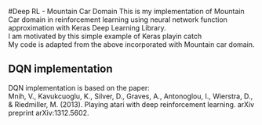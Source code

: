 #Deep RL - Mountain Car Domain
This is my implementation of Mountain Car domain in reinforcement learning using neural network function approximation with Keras Deep Learning Library.  
I am motivated by this simple example of Keras playin catch []()  
My code is adapted from the above incorporated with Mountain car domain.

## DQN implementation
DQN implementation is based on the paper:  
Mnih, V., Kavukcuoglu, K., Silver, D., Graves, A., Antonoglou, I., Wierstra, D., & Riedmiller, M. (2013). Playing atari with deep reinforcement learning. arXiv preprint arXiv:1312.5602.